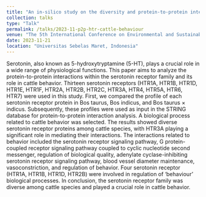 ```yaml
---
title: "An in-silico study on the diversity and protein-to-protein interactions of the serotonin receptors family and its role in cattle behaviour"
collection: talks
type: "Talk"
permalink: /talks/2023-11-p2p-htr-cattle-behaviour
venue: "The 5th International Conference on Environmental and Sustainable Development"
date: 2023-11-21
location: "Universitas Sebelas Maret, Indonesia"
---
```


Serotonin, also known as 5-hydroxytryptamine (5-HT), plays a crucial role in a wide range of physiological functions. This paper aims to analyze the protein-to-protein interactions within the serotonin receptor family and its role in cattle behavior. Thirteen serotonin receptors (HTR1A, HTR1B, HTR1D, HTR1E, HTR1F, HTR2A, HTR2B, HTR2C, HTR3A, HTR4, HTR5A, HTR6, HTR7) were used in this study. First, we compared the profile of each serotonin receptor protein in Bos taurus, Bos indicus, and Bos taurus × indicus. Subsequently, these profiles were used as input in the STRING database for protein-to-protein interaction analysis. A biological process related to cattle behavior was selected. The results showed diverse serotonin receptor proteins among cattle species, with HTR3A playing a significant role in mediating their interactions. The interactions related to behavior included the serotonin receptor signaling pathway, G protein-coupled receptor signaling pathway coupled to cyclic nucleotide second messenger, regulation of biological quality, adenylate cyclase-inhibiting serotonin receptor signaling pathway, blood vessel diameter maintenance, vasoconstriction, and regulation of behavior. Four serotonin receptor (HTR1A, HTR1B, HTR1D, HTR2B) were involved in regulation of ‘behaviour’ biological processes. In conclusion, the serotonin receptor family was diverse among cattle species and played a crucial role in cattle behavior. 

